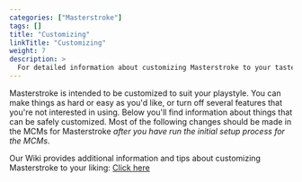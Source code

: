 ```yaml
---
categories: ["Masterstroke"]
tags: [] 
title: "Customizing"
linkTitle: "Customizing"
weight: 7
description: >
  For detailed information about customizing Masterstroke to your tastes.
---
```


Masterstroke is intended to be customized to suit your playstyle. You can make things as hard or easy as you'd like, or turn off several features that you're not interested in using. Below you'll find information about things that can be safely customized. Most of the following changes should be made in the MCMs for Masterstroke *after you have run the initial setup process for the MCMs*.

Our Wiki provides additional information and tips about customizing Masterstroke to your liking: [Click here](https://wiki.fgsmodlists.com/en/masterstroke)
